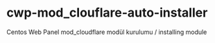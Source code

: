 # cwp-mod_clouflare-auto-installer
Centos Web Panel mod_cloudflare modül kurulumu / installing module
